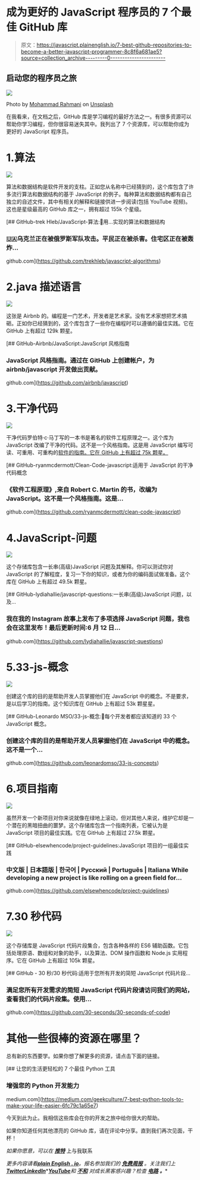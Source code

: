 # 成为更好的 JavaScript 程序员的 7 个最佳 GitHub 库

> 原文：<https://javascript.plainenglish.io/7-best-github-repositories-to-become-a-better-javascript-programmer-8c8f6a681ae5?source=collection_archive---------0----------------------->

## 启动您的程序员之旅

![](img/e9b9c374860c8debb0ab290a1ab71cd7.png)

Photo by [Mohammad Rahmani](https://unsplash.com/@afgprogrammer?utm_source=unsplash&utm_medium=referral&utm_content=creditCopyText) on [Unsplash](https://unsplash.com/s/photos/programmer?utm_source=unsplash&utm_medium=referral&utm_content=creditCopyText)

在我看来，在文档之后，GitHub 库是学习编程的最好方法之一。有很多资源可以帮助你学习编程，但你很容易迷失其中。我列出了 7 个资源库，可以帮助你成为更好的 JavaScript 程序员。

# 1.算法

![](img/6588bb1490d41bd0545020bac896e3c2.png)

算法和数据结构是软件开发的支柱。正如您从名称中已经猜到的，这个库包含了许多流行算法和数据结构的基于 JavaScript 的例子。每种算法和数据结构都有自己独立的自述文件，其中有相关的解释和链接供进一步阅读(包括 YouTube 视频)。这也是星级最高的 GitHub 库之一，拥有超过 155k 个星级。

[](https://github.com/trekhleb/javascript-algorithms) [## GitHub-trek Hleb/JavaScript-算法:📝用…实现的算法和数据结构

### 🇺🇦乌克兰正在被俄罗斯军队攻击。平民正在被杀害。住宅区正在被轰炸…

github.com](https://github.com/trekhleb/javascript-algorithms) 

# 2.java 描述语言

![](img/bcde77e14f8747f3feaa6d7ad901793e.png)

这张是 Airbnb 的。编程是一门艺术，开发者是艺术家。没有艺术家想把艺术搞砸。正如你已经猜到的，这个库包含了一些你在编程时可以遵循的最佳实践。它在 GitHub 上有超过 129k 颗星。

[](https://github.com/airbnb/javascript) [## GitHub-Airbnb/JavaScript:JavaScript 风格指南

### JavaScript 风格指南。通过在 GitHub 上创建帐户，为 airbnb/javascript 开发做出贡献。

github.com](https://github.com/airbnb/javascript) 

# 3.干净代码

![](img/c11e51d72cbc19615a56123570e1f3ee.png)

干净代码罗伯特·c·马丁写的一本书是著名的软件工程原理之一。这个库为 JavaScript 改编了干净的代码。这不是一个风格指南。这是用 JavaScript 编写可读、可重用、可重构的[软件的指南。它在 GitHub 上有超过 75k 颗星。](https://github.com/ryanmcdermott/3rs-of-software-architecture)

[](https://github.com/ryanmcdermott/clean-code-javascript) [## GitHub-ryanmcdermott/Clean-Code-javascript:适用于 JavaScript 的干净代码概念

### 《软件工程原理》,来自 Robert C. Martin 的书，改编为 JavaScript。这不是一个风格指南。这是…

github.com](https://github.com/ryanmcdermott/clean-code-javascript) 

# 4.JavaScript-问题

![](img/fb5251e31dadf92cd24dc26b6e9c27b3.png)

这个存储库包含一长串(高级)JavaScript 问题及其解释。你可以测试你对 JavaScript 的了解程度，复习一下你的知识，或者为你的编码面试做准备。这个库在 GitHub 上有超过 49.5k 颗星。

[](https://github.com/lydiahallie/javascript-questions) [## GitHub-lydiahallie/javascript-questions:一长串(高级)JavaScript 问题，以及…

### 我在我的 Instagram 故事上发布了多项选择 JavaScript 问题，我也会在这里发布！最后更新时间:6 月 12 日…

github.com](https://github.com/lydiahallie/javascript-questions) 

# 5.33-js-概念

![](img/17caf606dd54fb0f6d8ee35d56df53a1.png)

创建这个库的目的是帮助开发人员掌握他们在 JavaScript 中的概念。不是要求，是以后学习的指南。这个知识库在 GitHub 上有超过 53k 颗星星。

[](https://github.com/leonardomso/33-js-concepts) [## GitHub-Leonardo MSO/33-js-概念:📜每个开发者都应该知道的 33 个 JavaScript 概念。

### 创建这个库的目的是帮助开发人员掌握他们在 JavaScript 中的概念。这不是一个…

github.com](https://github.com/leonardomso/33-js-concepts) 

# 6.项目指南

![](img/5a776f0ccb68bcbeccf61d20027ad5e0.png)

虽然开发一个新项目对你来说就像在绿地上滚动，但对其他人来说，维护它却是一个潜在的黑暗扭曲的噩梦。这个存储库包含一个指南列表，它被认为是 JavaScript 项目的最佳实践。它在 GitHub 上有超过 27.5k 颗星。

[](https://github.com/elsewhencode/project-guidelines) [## GitHub-elsewhencode/project-guidelines:JavaScript 项目的一组最佳实践

### 中文版 | 日本語版 | 한국어 | Русский | Português | Italiana While developing a new project is like rolling on a green field for…

github.com](https://github.com/elsewhencode/project-guidelines) 

# 7.30 秒代码

![](img/86075369a7bbf2c8fc5cdd40194a92e0.png)

这个存储库是 JavaScript 代码片段集合，包含各种各样的 ES6 辅助函数。它包括处理原语、数组和对象的助手，以及算法、DOM 操作函数和 Node.js 实用程序。它在 GitHub 上有超过 105k 颗星。

[](https://github.com/30-seconds/30-seconds-of-code) [## GitHub - 30 秒/30 秒代码:适用于您所有开发的简短 JavaScript 代码片段…

### 满足您所有开发需求的简短 JavaScript 代码片段请访问我们的网站，查看我们的代码片段集。使用…

github.com](https://github.com/30-seconds/30-seconds-of-code) 

# 其他一些很棒的资源在哪里？

总有新的东西要学。如果你想了解更多的资源，请点击下面的链接。

[](https://medium.com/geekculture/7-best-python-tools-to-make-your-life-easier-6fc79c1a65e7) [## 让您的生活更轻松的 7 个最佳 Python 工具

### 增强您的 Python 开发能力

medium.com](https://medium.com/geekculture/7-best-python-tools-to-make-your-life-easier-6fc79c1a65e7) 

今天到此为止。我相信这些库会在你的开发之旅中给你很大的帮助。

如果你知道任何其他漂亮的 GitHub 库，请在评论中分享。直到我们再次见面，干杯！

*如果你愿意，可以在* [***推特***](https://twitter.com/FarhanTanvirBD) 上与我联系

*更多内容请看*[***plain English . io***](https://plainenglish.io/)*。报名参加我们的* [***免费周报***](http://newsletter.plainenglish.io/) *。关注我们上*[***Twitter***](https://twitter.com/inPlainEngHQ)[***LinkedIn***](https://www.linkedin.com/company/inplainenglish/)*[***YouTube***](https://www.youtube.com/channel/UCtipWUghju290NWcn8jhyAw)**和* [***不和***](https://discord.gg/GtDtUAvyhW) *对成长黑客感兴趣？检查* [***电路***](https://circuit.ooo/) ***。*****
